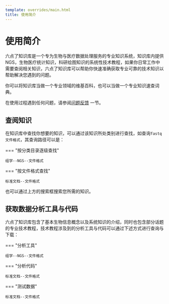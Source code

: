 ```yaml
---
template: overrides/main.html
title: 使用简介
---
```


# 使用简介
六点了知识库是一个专为生物与医疗数据处理服务的专业知识系统，知识库内提供NGS，生物医疗统计知识，科研绘图知识的系统性技术教程，如果你日常工作中需要查阅相关知识，六点了知识库可以帮助你快速准确获取专业可靠的技术知识以帮助解决您遇到的问题。

你可以将知识库当做一个专业领域的维基百科，也可以当做一个专业知识速查词典。

在使用过程遇到任何问题，请参阅[问题反馈][4] 一节。


[1]: https://www.mkdocs.org
[2]: #with-pip
[3]: #with-docker
[4]: 问题反馈.md

## 查阅知识


在知识库中查找你想要的知识，可以通过该知识所处类别进行查找，如查询`fastq文件格式`，其查询路径可以是：


=== "按分类目录逐级查找"

	组学--NGS--文件格式

=== "按文件格式查找"

	标准文档--文件格式

也可以通过上方的搜索框搜索您所需的知识。

## 获取数据分析工具与代码
六点了知识库包含了基本生物信息概念以及系统知识的介绍，同时也包含部分话题的专业技术教程，技术教程涉及到的分析工具与代码可以通过下述方式进行查询与下载：

=== "分析工具"

	组学--NGS--文件格式

=== "分析代码"

	标准文档--文件格式

=== "测试数据"

	标准文档--文件格式
